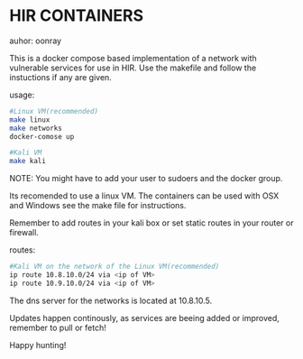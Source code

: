HIR CONTAINERS
===============
auhor: oonray

This is a docker compose based implementation of a network with vulnerable services for use in HIR.
Use the makefile and follow the instuctions if any are given.

usage:
```bash
#Linux VM(recommended)
make linux
make networks
docker-comose up

#Kali VM
make kali
```

NOTE: You might have to add your user to sudoers and the docker group.

Its recomended to use a linux VM.
The containers can be used with OSX and Windows see the make file for instructions.

Remember to add routes in your kali box or set static routes in your router or firewall.

routes:
```bash
#Kali VM on the network of the Linux VM(recommended)
ip route 10.8.10.0/24 via <ip of VM> 
ip route 10.9.10.0/24 via <ip of VM> 
```

The dns server for the networks is located at 10.8.10.5.

Updates happen continously, as services are beeing added or improved, remember to pull or fetch!

Happy hunting!
